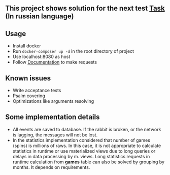## This project shows solution for the next test [Task](TASK.md) (In russian language)

## Usage
* Install docker
* Run ```docker-composer up -d``` in the root directory of project
* Use localhost:8080 as host
* Follow [Documentation](DOC.md) to make requests 

## Known issues
* Write acceptance tests
* Psalm covering
* Optimizations like arguments resolving

## Some implementation details
* All events are saved to database. If the rabbit is broken, or the network is lagging, the messages will not be lost.
* In the statistics implementation considered that number of games (spins) is millions of raws. 
In this case, it is not appropriate to calculate statistics in runtime or use materialized views due to long queries or delays in data processing by m. views.
Long statistics requests in runtime calculation from **games** table can also be solved by grouping by months. It depends on requirements.
